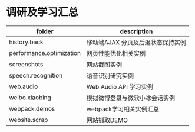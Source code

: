 # 调研及学习汇总

| folder                   | description                       |
| ------------------------ | --------------------------------- |
| history.back             | 移动端AJAX 分页及后退状态保持实例 |
| performance.optimization | 网页性能优化相关实例              |
| screenshots              | 网站截图实例                      |
| speech.recognition       | 语音识别研究实例                  |
| web.audio                | Web Audio API 学习实例            |
| weibo.xiaobing           | 模拟微博登录与微软小冰会话实例    |
| webpack.demos            | webpack学习相关实例汇总           |
| website.scrap            | 网站抓取DEMO                      |

